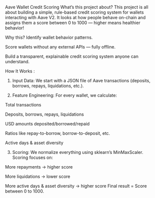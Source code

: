 Aave Wallet Credit Scoring 
 What’s this project about?
This project is all about building a simple, rule-based credit scoring system for wallets interacting with Aave V2. It looks at how people behave on-chain and assigns them a score between 0 to 1000 — higher means healthier behavior!

 Why this?
Identify wallet behavior patterns.

Score wallets without any external APIs — fully offline.

Build a transparent, explainable credit scoring system anyone can understand.

How It Works :
1.  Input Data:
We start with a JSON file of Aave transactions (deposits, borrows, repays, liquidations, etc.).

2. Feature Engineering:
For every wallet, we calculate:

Total transactions

Deposits, borrows, repays, liquidations

USD amounts deposited/borrowed/repaid

Ratios like repay-to-borrow, borrow-to-deposit, etc.

Active days & asset diversity

3.  Scoring:
We normalize everything using sklearn’s MinMaxScaler.
Scoring focuses on:

 More repayments → higher score

 More liquidations → lower score

 More active days & asset diversity → higher score
Final result = Score between 0 to 1000.